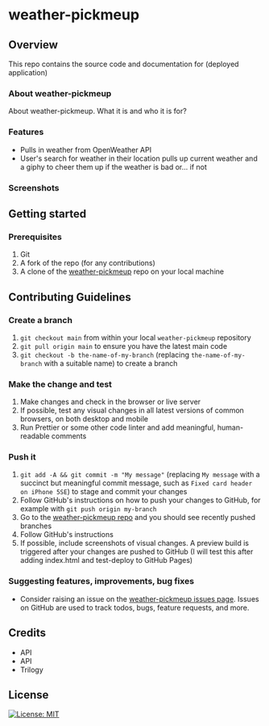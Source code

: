 # weather-pickmeup

## Overview

This repo contains the source code and documentation for (deployed application)

### About weather-pickmeup

About weather-pickmeup. What it is and who it is for?

### Features

- Pulls in weather from OpenWeather API
- User's search for weather in their location pulls up current weather and a giphy to cheer them up if the weather is bad or... if not

### Screenshots

## Getting started

### Prerequisites

1. Git
1. A fork of the repo (for any contributions)
1. A clone of the [weather-pickmeup](https://github.com/stevelab1/weather-pickmeup) repo on your local machine

## Contributing Guidelines

### Create a branch

1. `git checkout main` from within your local `weather-pickmeup` repository
1. `git pull origin main` to ensure you have the latest main code
1. `git checkout -b the-name-of-my-branch` (replacing `the-name-of-my-branch` with a suitable name) to create a branch

### Make the change and test

1. Make changes and check in the browser or live server
1. If possible, test any visual changes in all latest versions of common browsers, on both desktop and mobile
1. Run Prettier or some other code linter and add meaningful, human-readable comments

### Push it

1. `git add -A && git commit -m "My message"` (replacing `My message` with a succinct but meaningful commit message, such as `Fixed card header on iPhone 5SE`) to stage and commit your changes
1. Follow GitHub's instructions on how to push your changes to GitHub, for example with `git push origin my-branch`
1. Go to the [weather-pickmeup repo](https://github.com/stevelab1/weather-pickmeup) and you should see recently pushed branches
1. Follow GitHub's instructions
1. If possible, include screenshots of visual changes. A preview build is triggered after your changes are pushed to GitHub (I will test this after adding index.html and test-deploy to GitHub Pages)

### Suggesting features, improvements, bug fixes

- Consider raising an issue on the [weather-pickmeup issues page](https://github.com/stevelab1/weather-pickmeup/issues). Issues on GitHub are used to track todos, bugs, feature requests, and more.

## Credits

- API
- API
- Trilogy

## License

[![License: MIT](https://img.shields.io/badge/License-MIT-yellow.svg)](https://opensource.org/licenses/MIT)
